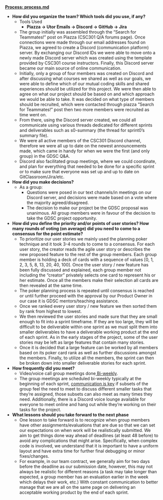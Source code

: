 **<span style="text-decoration:underline;">Process: process.md </span>**



* **How did you organize the team? Which tools did you use, if any?**
    * Tools Used
        * **Piazza → Utor Emails → Discord → GitHub → Jira**
    * The group initially was assembled through the “Search for Teammates!” post on Piazza (CSC301 Q/A forums page). Once connections were made through our email addresses found on Piazza, we agreed to create a Discord (communication platform) server. By exchanging our Discord IDs we were able to move onto a newly made Discord server which was created using the template provided by CSC301 course instructors. Finally, this Discord server became our main source of online communication. 
    * Initially, only a group of  four members was created on Discord and after discussing what courses we shared as well as our goals, we were able to define which of our mutual coding skills and shared experiences should be utilized for this project. We were then able to agree on what our project should be based on and which approach we would be able to take. It was decided on what type of members should be recruited, which were contacted through piazza ”Search for Teammates!” post then two more members were recruited as time went on.
    * From there, using the Discord server created, we could all communicate using various threads dedicated for different sprints and deliverables such as s0-summary (the thread for sprint0’s summary file).
    * We were all active members of the CSC301 Discord channel, therefore we were all up to date on the newest announcements made, which came in handy for when we were the first (and only group) in the GDSC Q&A.
    * Discord also facilitated group meetings, where we could coordinate, and plan for everything that needed to be done for a specific sprint or to make sure that everyone was set up and up to date on GitClassroom/Jira/etc.
*  **How did you make decisions?**
    * As a group:
        * Questions were posed in our text channels/in meetings on our Discord server, and decisions were made based on a vote where the majority agreed/disagreed.
        * The decision to make our project be the GDSC proposal was unanimous. All group members were in favour of the decision to take the GDSC project opportunity. 
* **How did you define the priority and/or points of user stories? How many rounds of voting (on average) did you need to come to a consensus for the point estimate?**
    * To prioritize our user stories we mainly used the planning poker technique and it took 3-4 rounds to come to a consensus. For each user story, the creator reads the agile user story or describes the new proposed feature to the rest of the group members. Each group member is holding a deck of cards with a sequence of values [0, 1, 2, 3, 5, 8, 13, 20, 40, 100]. Once the user story / new feature has been fully discussed and explained, each group member not including the “creator” privately selects one card to represent his or her estimate. Once all the members make their selection all cards are then revealed at the same time.
    * The poker planning process is repeated until consensus is reached or until further proceed with the approval by our Product Owner in our case it is GDSC mentors/teaching assistance. 
    * Once we ranked every user story / new feature we then sorted them by rank from highest to lowest.
    * We then reviewed the user stories and made sure that they are small enough to fit into a sprint timeframe. If they are too large, they will be difficult to be deliverable within one sprint as we must split them into smaller deliverables to have a deliverable working product at the end of each sprint. As in the early stages of the project, some of the user stories may be left as large features that contain many stories.
    * Once it is decided that a large feature can be worked by all members based on its poker card rank as well as further discussions amongst the members. Finally, to utilize all the members, the sprint can then be broken down into smaller deliverable stories for each sprint.
* **How frequently did you meet?**
    * Video/voice call group meetings done<span style="text-decoration:underline;"> Bi-weekly</span>.
    * The group meetings are scheduled bi-weekly typically at the beginning of each sprint, <span style="text-decoration:underline;">communication is key</span> if subsets of the group feel the need to meet to discuss different smaller tasks that they’re assigned, those subsets can also meet as many times they need. Additionally, there is a Discord voice lounge available for everyone to meet online and hang out while they’re working on their tasks for the project.
* **What lessons should you take forward to the next phase**
    * One lesson to take forward is to recognize when group members have other assignments/evaluations that are due so that we can set our expectations on when work will be realistically submitted. We aim to get things done way ahead of deadlines (at least 48 before) to avoid any complications that might arise. Specifically, when complex code is involved, we understand that it is important to have a uniform layout and have extra time for further final debugging or minor fixes/changes. 
    * For example, in our team contract, we generally aim for two days before the deadline as our submission date, however, this may not always be realistic for different reasons (a task may take longer than expected, a group member has an evaluation earlier in the week which delays their work, etc.) With constant communication to better manage that we are all on the same page on delivering an acceptable working product by the end of each sprint.